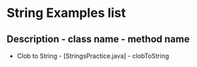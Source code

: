 # String Examples list
## Description - class name - method name
* Clob to String - [StringsPractice.java] - clobToString
